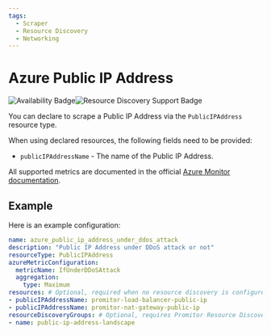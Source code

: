 ```yaml
---
tags:
  - Scraper
  - Resource Discovery
  - Networking
---
```


# Azure Public IP Address

![Availability Badge](https://img.shields.io/badge/Available%20Starting-v2.9-green.svg)![Resource Discovery Support Badge](https://img.shields.io/badge/Support%20for%20Resource%20Discovery-Yes-green.svg)

You can declare to scrape a Public IP Address via the `PublicIPAddress`
resource type.

When using declared resources, the following fields need to be provided:

- `publicIPAddressName` - The name of the Public IP Address.

All supported metrics are documented in the official [Azure Monitor documentation](https://learn.microsoft.com/en-us/azure/azure-monitor/essentials/metrics-supported#microsoftnetworkpublicipaddresses).

## Example

Here is an example configuration:

```yaml
name: azure_public_ip_address_under_ddos_attack
description: "Public IP Address under DDoS attack or not"
resourceType: PublicIPAddress
azureMetricConfiguration:
  metricName: IfUnderDDoSAttack
  aggregation:
    type: Maximum
resources: # Optional, required when no resource discovery is configured
- publicIPAddressName: promitor-load-balancer-public-ip
- publicIPAddressName: promitor-nat-gateway-public-ip
resourceDiscoveryGroups: # Optional, requires Promitor Resource Discovery agent (https://docs.promitor.io/latest/how-it-works#using-resource-discovery)
- name: public-ip-address-landscape
```
